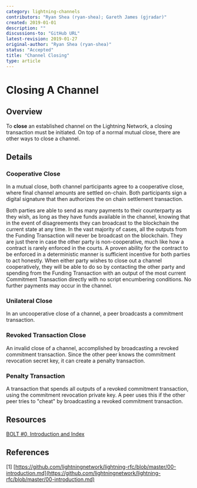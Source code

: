 ```yaml
---
category: lightning-channels
contributors: "Ryan Shea (ryan-shea); Gareth James (gjradar)"
created: 2019-01-01
description: ""
discussions-to: "GitHub URL"
latest-revision: 2019-01-27
original-author: "Ryan Shea (ryan-shea)"
status: "Accepted"
title: "Channel Closing"
type: article
---
```


# Closing A Channel

## Overview

To **close** an established channel on the Lightning Network, a closing transaction must be initiated. On top of a normal mutual close, there are other ways to close a channel.

## Details

### Cooperative Close

In a mutual close, both channel participants agree to a cooperative close, where final channel amounts are settled on-chain. Both participants sign a digital signature that then authorizes the on chain settlement transaction.

Both parties are able to send as many payments to their counterparty as they wish, as long as they have funds available in the channel, knowing that in the event of disagreements they can broadcast to the blockchain the current state at any time. In the vast majority of cases, all the outputs from the Funding Transaction will never be broadcast on the blockchain. They are just there in case the other party is non-cooperative, much like how a contract is rarely enforced in the courts. A proven ability for the contract to be enforced in a deterministic manner is sufficient incentive for both parties to act honestly. When either party wishes to close out a channel cooperatively, they will be able to do so by contacting the other party and spending from the Funding Transaction with an output of the most current Commitment Transaction directly with no script encumbering conditions. No further payments may occur in the channel.

### Unilateral Close

In an uncooperative close of a channel, a peer broadcasts a commitment transaction.

### Revoked Transaction Close

An invalid close of a channel, accomplished by broadcasting a revoked commitment transaction. Since the other peer knows the commitment revocation secret key, it can create a penalty transaction.

### Penalty Transaction

A transaction that spends all outputs of a revoked commitment transaction, using the commitment revocation private key. A peer uses this if the other peer tries to "cheat" by broadcasting a revoked commitment transaction.

## Resources

[BOLT \#0, Introduction and Index](https://github.com/lightningnetwork/lightning-rfc/blob/master/00-introduction.md)

## References

\[1\] [https://github.com/lightningnetwork/lightning-rfc/blob/master/00-introduction.md](https://github.com/lightningnetwork/lightning-rfc/blob/master/00-introduction.md)
